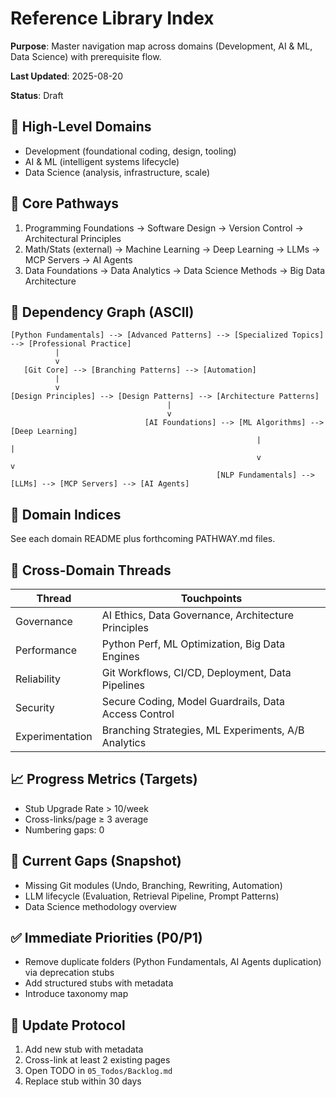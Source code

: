 # Reference Library Index

**Purpose**: Master navigation map across domains (Development, AI & ML, Data Science) with prerequisite flow.

**Last Updated**: 2025-08-20

**Status**: Draft

## 🧭 High-Level Domains

- Development (foundational coding, design, tooling)
- AI & ML (intelligent systems lifecycle)
- Data Science (analysis, infrastructure, scale)

## 🔗 Core Pathways

1. Programming Foundations → Software Design → Version Control → Architectural Principles
2. Math/Stats (external) → Machine Learning → Deep Learning → LLMs → MCP Servers → AI Agents
3. Data Foundations → Data Analytics → Data Science Methods → Big Data Architecture

## 🧬 Dependency Graph (ASCII)

```text
[Python Fundamentals] --> [Advanced Patterns] --> [Specialized Topics] --> [Professional Practice]
          |                               
          v                               
   [Git Core] --> [Branching Patterns] --> [Automation]
          |                                
          v                                
[Design Principles] --> [Design Patterns] --> [Architecture Patterns]
                                   |
                                   v
                              [AI Foundations] --> [ML Algorithms] --> [Deep Learning]
                                                       |                   |
                                                       v                   v
                                              [NLP Fundamentals] --> [LLMs] --> [MCP Servers] --> [AI Agents]
```

## 📂 Domain Indices

See each domain README plus forthcoming PATHWAY.md files.

## 🧵 Cross-Domain Threads

| Thread | Touchpoints |
|--------|-------------|
| Governance | AI Ethics, Data Governance, Architecture Principles |
| Performance | Python Perf, ML Optimization, Big Data Engines |
| Reliability | Git Workflows, CI/CD, Deployment, Data Pipelines |
| Security | Secure Coding, Model Guardrails, Data Access Control |
| Experimentation | Branching Strategies, ML Experiments, A/B Analytics |

## 📈 Progress Metrics (Targets)

- Stub Upgrade Rate > 10/week
- Cross-links/page ≥ 3 average
- Numbering gaps: 0

## 🚧 Current Gaps (Snapshot)

- Missing Git modules (Undo, Branching, Rewriting, Automation)
- LLM lifecycle (Evaluation, Retrieval Pipeline, Prompt Patterns)
- Data Science methodology overview

## ✅ Immediate Priorities (P0/P1)

- Remove duplicate folders (Python Fundamentals, AI Agents duplication) via deprecation stubs
- Add structured stubs with metadata
- Introduce taxonomy map

## 🔄 Update Protocol

1. Add new stub with metadata
2. Cross-link at least 2 existing pages
3. Open TODO in `05_Todos/Backlog.md`
4. Replace stub within 30 days
